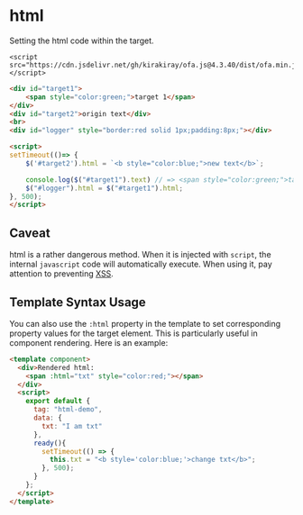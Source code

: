 # html

Setting the html code within the target.

<html-viewer>

```
<script src="https://cdn.jsdelivr.net/gh/kirakiray/ofa.js@4.3.40/dist/ofa.min.js"></script>
```

```html
<div id="target1">
    <span style="color:green;">target 1</span>
</div>
<div id="target2">origin text</div>
<br>
<div id="logger" style="border:red solid 1px;padding:8px;"></div>

<script>
setTimeout(()=> {
    $('#target2').html = `<b style="color:blue;">new text</b>`;

    console.log($("#target1").text) // => <span style="color:green;">target 1</span>;
    $("#logger").html = $("#target1").html;
}, 500);
</script>
```

</html-viewer>

## Caveat

html is a rather dangerous method. When it is injected with `script`, the internal `javascript` code will automatically execute. When using it, pay attention to preventing [XSS](https://developer.mozilla.org/en-US/docs/Glossary/Cross-site_scripting).

## Template Syntax Usage

You can also use the `:html` property in the template to set corresponding property values for the target element. This is particularly useful in component rendering. Here is an example: 

<comp-viewer comp-name="html-demo">

```html
<template component>
  <div>Rendered html: 
    <span :html="txt" style="color:red;"></span>
  </div>
  <script>
    export default {
      tag: "html-demo",
      data: {
        txt: "I am txt"
      },
      ready(){
        setTimeout(() => {
          this.txt = "<b style='color:blue;'>change txt</b>";
        }, 500);
      }
    };
  </script>
</template>
```

</comp-viewer>